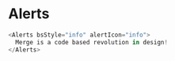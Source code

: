 # Alerts

```javascript
<Alerts bsStyle="info" alertIcon="info">
  Merge is a code based revolution in design!
</Alerts>
```
